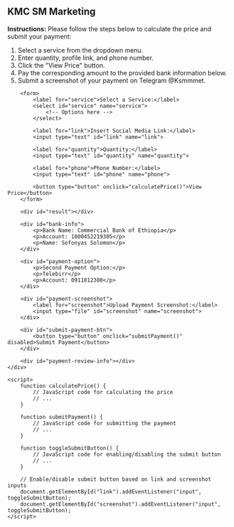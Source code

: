 <!DOCTYPE html>
<html>
<head>
    <title>Service Price Calculator</title>
    <style>
        /* CSS styles here */
        /* ... */
    </style>
</head>
<body>
    <div class="container">
        <h2>KMC SM Marketing </h2>
        <div class="instruction-bar">
            <p><strong>Instructions:</strong> Please follow the steps below to calculate the price and submit your payment:</p>
            <ol>
                <li>Select a service from the dropdown menu.</li>
                <li>Enter quantity, profile link, and phone number.</li>
                <li>Click the "View Price" button.</li>
                <li>Pay the corresponding amount to the provided bank information below.</li>
                <li>Submit a screenshot of your payment on Telegram @Ksmmmet.</li>
            </ol>
        </div>

        <form>
            <label for="service">Select a Service:</label>
            <select id="service" name="service">
                <!-- Options here -->
            </select>

            <label for="link">Insert Social Media Link:</label>
            <input type="text" id="link" name="link">

            <label for="quantity">Quantity:</label>
            <input type="text" id="quantity" name="quantity">

            <label for="phone">Phone Number:</label>
            <input type="text" id="phone" name="phone">

            <button type="button" onclick="calculatePrice()">View Price</button>
        </form>

        <div id="result"></div>

        <div id="bank-info">
            <p>Bank Name: Commercial Bank of Ethiopia</p>
            <p>Account: 1000452219305</p>
            <p>Name: Sofonyas Solomon</p>
        </div>

        <div id="payment-option">
            <p>Second Payment Option:</p>
            <p>Telebirr</p>
            <p>Account: 0911812380</p>
        </div>

        <div id="payment-screenshot">
            <label for="screenshot">Upload Payment Screenshot:</label>
            <input type="file" id="screenshot" name="screenshot">
        </div>

        <div id="submit-payment-btn">
            <button type="button" onclick="submitPayment()" disabled>Submit Payment</button>
        </div>

        <div id="payment-review-info"></div>
    </div>

    <script>
        function calculatePrice() {
            // JavaScript code for calculating the price
            // ...
        }

        function submitPayment() {
            // JavaScript code for submitting the payment
            // ...
        }

        function toggleSubmitButton() {
            // JavaScript code for enabling/disabling the submit button
            // ...
        }

        // Enable/disable submit button based on link and screenshot inputs
        document.getElementById("link").addEventListener("input", toggleSubmitButton);
        document.getElementById("screenshot").addEventListener("input", toggleSubmitButton);
    </script>
</body>
</html>
